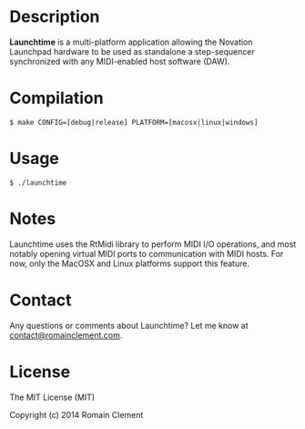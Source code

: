 # Description

**Launchtime** is a multi-platform application allowing the Novation Launchpad
hardware to be used as standalone a step-sequencer synchronized with any
MIDI-enabled host software (DAW).

# Compilation

`$ make CONFIG=[debug|release] PLATFORM=[macosx|linux|windows]`

# Usage

`$ ./launchtime`

# Notes

Launchtime uses the RtMidi library to perform MIDI I/O operations, and most
notably opening virtual MIDI ports to communication with MIDI hosts.
For now, only the MacOSX and Linux platforms support this feature.

# Contact

Any questions or comments about Launchtime? Let me know at [contact@romainclement.com](mailto:contact@romainclement.com).

# License

The MIT License (MIT)

Copyright (c) 2014 Romain Clement
